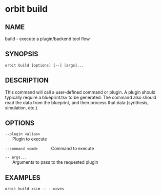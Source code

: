 # __orbit build__

## __NAME__

build - execute a plugin/backend tool flow

## __SYNOPSIS__

```
orbit build [options] [--] [args]...
```

## __DESCRIPTION__

This command will call a user-defined command or plugin. A plugin should
typically require a blueprint.tsv to be generated. The command also
should read the data from the blueprint, and then process that data
(synthesis, simulation, etc.).

## __OPTIONS__

`--plugin <alias>`  
      Plugin to execute
 
`--command <cmd>`     
      Command to execute
 
`-- args...`  
      Arguments to pass to the requested plugin

## __EXAMPLES__

```
orbit build xsim -- --waves
```